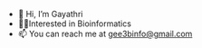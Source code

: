 - 👋 Hi, I’m Gayathri
- 👩‍🔬Interested in Bioinformatics 
- 📫 You can reach me at gee3binfo@gmail.com

<!---
Gee-3/Gee-3 is a ✨ special ✨ repository because its `README.md` (this file) appears on your GitHub profile.
You can click the Preview link to take a look at your changes.
--->
